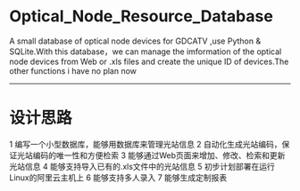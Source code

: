 # Optical_Node_Resource_Database
A small database of optical node devices for GDCATV ,use Python &amp; SQLite.With this database，we can manage the imformation of the optical node devices from Web or .xls files and create the unique ID of devices.The other functions i have no plan now

***
# **设计思路**
1 编写一个小型数据库，能够用数据库来管理光站信息
2 自动化生成光站编码，保证光站编码的唯一性和方便检索
3 能够通过Web页面来增加、修改、检索和更新光站信息
4 能够支持导入已有的.xls文件中的光站信息
5 初步计划部署在运行Linux的阿里云主机上
6 能够支持多人录入
7 能够生成定制报表
